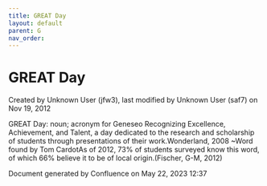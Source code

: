 ```yaml
---
title: GREAT Day
layout: default
parent: G
nav_order:
---
```


# GREAT Day

Created by  Unknown User (jfw3), last modified by  Unknown User (saf7) on Nov 19, 2012

GREAT Day: noun; acronym for Geneseo Recognizing Excellence, Achievement, and Talent, a day dedicated to the research and scholarship of students through presentations of their work.Wonderland, 2008 ~Word found by Tom CardotAs of 2012, 73% of students surveyed know this word, of which 66% believe it to be of local origin.(Fischer, G-M, 2012)

Document generated by Confluence on May 22, 2023 12:37


